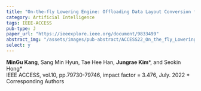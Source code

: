 ```yaml
---
title: "On-the-fly Lowering Engine: Offloading Data Layout Conversion for Convolutional Neural Networks"
category: Artificial Intelligence
tags: IEEE-ACCESS
pub-type: J
paper_url: "https://ieeexplore.ieee.org/document/9833499"
abstract_img: "/assets/images/pub-abstract/ACCESS22_On_the_fly_Lowering_Engine.png"
select: y
---
```


**MinGu Kang**, Sang Min Hyun, Tae Hee Han, **Jungrae Kim**\*, and Seokin Hong* <br>
IEEE ACCESS, vol.10, pp.79730-79746, impact factor = 3.476, July. 2022
\* Corresponding Authors

